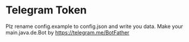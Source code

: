 # Telegram Token

Plz rename config.example to config.json and write you data.
Make your main.java.de.Bot by https://telegram.me/BotFather


